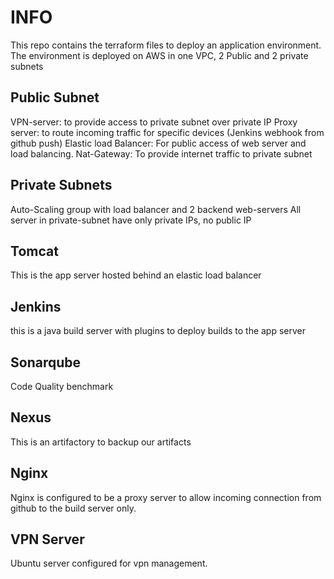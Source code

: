 # INFO

This repo contains the terraform files to deploy an application environment.
The environment is deployed on AWS in one VPC, 2 Public  and 2 private subnets

## Public Subnet
VPN-server: to provide access to private subnet over private IP
Proxy server: to route incoming traffic for specific devices (Jenkins webhook from github push)
Elastic load Balancer: For public access of web server and load balancing.
Nat-Gateway: To provide internet traffic to private subnet

## Private Subnets

Auto-Scaling group with load balancer and 2 backend web-servers
All server in private-subnet have only private IPs, no public IP

## Tomcat

This is the app server hosted behind an elastic load balancer

## Jenkins

this is a java build server with plugins to deploy builds to the app server

## Sonarqube

Code Quality benchmark

## Nexus

This is an artifactory to backup our artifacts

## Nginx

Nginx is configured to be a proxy server to allow incoming connection from github to the build server only.

## VPN Server

Ubuntu server configured for vpn management.
